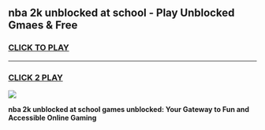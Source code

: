 
## nba 2k unblocked at school - Play Unblocked Gmaes & Free
<h3>
<a href="https://news.freeplayer.one?title=nba_2k_unblocked_at_school&ref=16F">CLICK TO PLAY</a></h3>
<hr>

<h3>
<a href="https://news.freeplayer.one?title=nba_2k_unblocked_at_school&ref=16F">CLICK 2 PLAY</a>
  
</h3>

<a href="https://news.freeplayer.one?title=nba_2k_unblocked_at_school&ref=16F/"><img src="https://clearcache.store/games.png"></a>


**nba 2k unblocked at school games unblocked: Your Gateway to Fun and Accessible Online Gaming**
